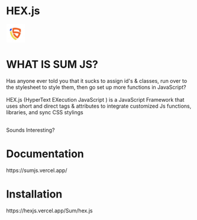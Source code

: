 # HEX.js    
<img src="/Sum/sumjs.png" width="50">
<h1>WHAT IS SUM JS?</h1>

<div>Has anyone ever told you that it sucks to assign id's & classes, run over to the stylesheet to style them, then go set up more functions in JavaScript?</div>

<br>
<div color="black" ><span bold>HEX.js (HyperText EXecution JavaScript ) is a JavaScript Framework that uses short and direct tags & attributes to integrate customized Js functions, libraries, and sync CSS stylings</div> <br>


 <p><size font="Rubik" typetext bold>Sounds Interesting?</size></p>

<h1 onclick="location.href='https://hexjs.vercel.app/';">Documentation</h1>
https://sumjs.vercel.app/

<h1>Installation</h1>
https://hexjs.vercel.app/Sum/hex.js

  </body>  
  </html>
     
